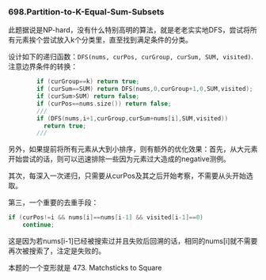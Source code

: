 ### 698.Partition-to-K-Equal-Sum-Subsets

此题据说是NP-hard，没有什么特别高明的算法，就是老老实实地DFS，尝试将所有元素挨个尝试放入k个分类里，直至找到满足条件的分类。

设计如下的递归函数：```DFS(nums, curPos, curGroup, curSum, SUM, visited)```.
注意边界条件的转换：
```cpp
        if (curGroup==k) return true;
        if (curSum==SUM) return DFS(nums,0,curGroup+1,0,SUM,visited);
        if (curSum>SUM) return false;
        if (curPos==nums.size()) return false;
        ///
        if (DFS(nums,i+1,curGroup,curSum+nums[i],SUM,visited))
          return true;
        ///
```        

另外，如果提前将所有元素从大到小排序，则有额外的优化效果：首先，从大元素开始尝试的话，则可以迅速排除一些因为元素过大造成的negative测例。

其次，每深入一次递归，只需要从curPos及其之后开始考察，不需要从头开始选取。

第三，一个重要的去重手段：
```cpp
if (curPos!=i && nums[i]==nums[i-1] && visited[i-1]==0)
    continue;
```
这是因为若nums[i-1]已经被搜索过并且失败后回溯的话，相同的nums[i]就不需要再次被搜索了，注定是失败的。

本题的一个变形就是 473. Matchsticks to Square
